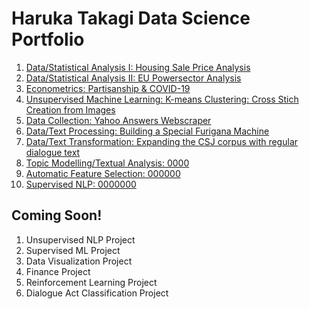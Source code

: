 # Haruka Takagi Data Science Portfolio

1. [Data/Statistical Analysis I: Housing Sale Price Analysis](https://haruka-takagi-datascience.github.io/data_analysis_I/)
2. [Data/Statistical Analysis II: EU Powersector Analysis](https://github.com/haruka-takagi-datascience/data_analysis_II)
3. [Econometrics: Partisanship & COVID-19](https://haruka-takagi-datascience.github.io/econometrics/)
4. [Unsupervised Machine Learning: K-means Clustering: Cross Stich Creation from Images](https://haruka-takagi-datascience.github.io/unsupervised_ml/)
5. [Data Collection: Yahoo Answers Webscraper](https://haruka-takagi-datascience.github.io/data_collection/)
6. [Data/Text Processing: Building a Special Furigana Machine](https://haruka-takagi-datascience.github.io/text_processing/)
7. [Data/Text Transformation: Expanding the CSJ corpus with regular dialogue text](https://haruka-takagi-datascience.github.io/text_transformation/)
8. [Topic Modelling/Textual Analysis: 0000](https://haruka-takagi-datascience.github.io/textual_analysis/)
9. [Automatic Feature Selection: 000000](https://haruka-takagi-datascience.github.io/feature_selection/)
10. [Supervised NLP: 0000000](https://haruka-takagi-datascience.github.io/supervised_nlp/)

## Coming Soon!
1. Unsupervised NLP Project
2. Supervised ML Project
3. Data Visualization Project
4. Finance Project
5. Reinforcement Learning Project
6. Dialogue Act Classification Project

